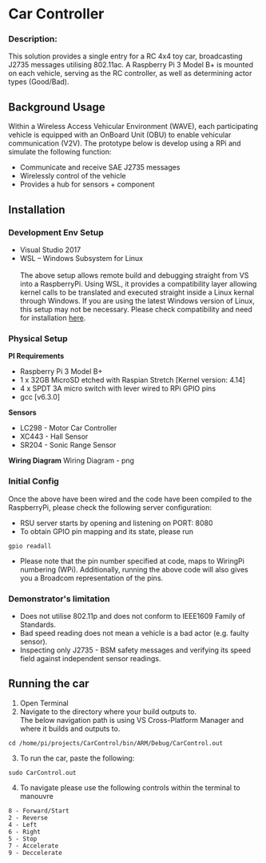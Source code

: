 # Car Controller

### Description:
This solution provides a single entry for a RC 4x4 toy car, broadcasting J2735 messages utilising 802.11ac. A Raspberry Pi 3 Model B+ is mounted on each vehicle, serving as the RC controller, as well as determining actor types (Good/Bad). 

## Background Usage
Within a Wireless Access Vehicular Environment (WAVE), each participating vehicle is equipped with an OnBoard Unit (OBU) to enable vehicular communication (V2V). The prototype below is develop using a RPi and simulate the following function:
* Communicate and receive SAE J2735 messages
* Wirelessly control of the vehicle 
* Provides a hub for sensors + component

## Installation</br>
### Development Env Setup
* Visual Studio 2017
* WSL – Windows Subsystem for Linux </br></br>
The above setup allows remote build and debugging straight from VS into a RaspberryPi. Using WSL, it provides a compatibility layer allowing kernel calls to be translated and executed straight inside a Linux kernal through Windows. If you are using the latest Windows version of Linux, this setup may not be necessary. Please check compatibility and need for installation [here](https://www.theverge.com/2019/5/6/18534687/microsoft-windows-10-linux-kernel-feature).


### Physical Setup
**PI Requirements** 
* Raspberry Pi 3 Model B+
* 1 x 32GB MicroSD etched with Raspian Stretch [Kernel version: 4.14]
* 4 x SPDT 3A micro switch with lever wired to RPi GPIO pins
* gcc [v6.3.0]

**Sensors**
- LC298 - Motor Car Controller
- XC443 - Hall Sensor
- SR204 - Sonic Range Sensor

**Wiring Diagram**
Wiring Diagram - png
</br>
### Initial Config
Once the above have been wired and the code have been compiled to the RaspberryPi, please check the following server configuration:</br>
- RSU server starts by opening and listening on PORT: 8080
- To obtain GPIO pin mapping and its state, please run
```Linux cmd
gpio readall
```
- Please note that the pin number specified at code, maps to WiringPi numbering (WPi). Additionally, running the above code will also gives you a Broadcom representation of the pins. 


### Demonstrator's limitation
- Does not utilise 802.11p and does not conform to IEEE1609 Family of Standards.
- Bad speed reading does not mean a vehicle is a bad actor (e.g. faulty sensor).
- Inspecting only J2735 - BSM safety messages and verifying its speed field against independent sensor readings.


## Running the car
1. Open Terminal
2. Navigate to the directory where your build outputs to. </br>
The below navigation path is using VS Cross-Platform Manager and where it builds and outputs to. 
```Linux cmd
cd /home/pi/projects/CarControl/bin/ARM/Debug/CarControl.out
```
3. To run the car, paste the following:
```Linux cmd
sudo CarControl.out
```
4. To navigate please use the following controls within the terminal to manouvre
```Controls
8 - Forward/Start
2 - Reverse
4 - Left
6 - Right
5 - Stop
7 - Accelerate
9 - Deccelerate
```
